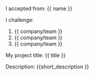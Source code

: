 I accepted from: {{ name }}

I challenge:
1. {{ company/team }}
2. {{ company/team }}
3. {{ company/team }}

My project title: {{ title }}

Description:
{{short_description  }}
